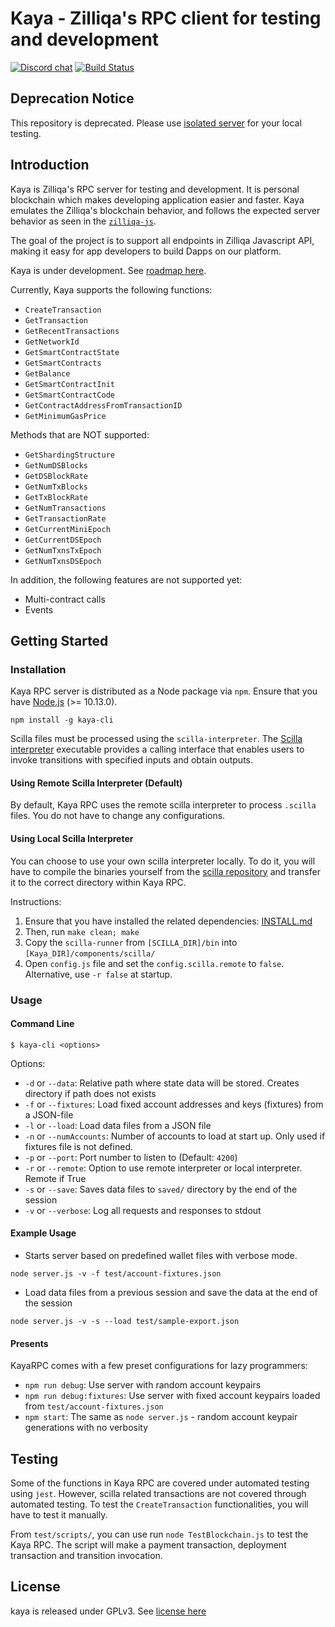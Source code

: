 # Kaya - Zilliqa's RPC client for testing and development
[![Discord chat](https://img.shields.io/discord/370992535725932544.svg)](https://discord.gg/mWp9HdR)
[![Build Status](https://travis-ci.com/Zilliqa/kaya.svg?branch=master)](https://travis-ci.com/Zilliqa/kaya)


## Deprecation Notice

This repository is deprecated. Please use [isolated server](https://github.com/Zilliqa/Zilliqa/blob/master/ISOLATED_SERVER_setup.md) for your local testing.

## Introduction

Kaya is Zilliqa's RPC server for testing and development. It is personal blockchain which makes developing application easier and faster. Kaya emulates the Zilliqa's blockchain behavior, and follows the expected server behavior as seen in the [`zilliqa-js`](https://github.com/Zilliqa/Zilliqa-JavaScript-Library).

The goal of the project is to support all endpoints in Zilliqa Javascript API, making it easy for app developers to build Dapps on our platform.

Kaya is under development. See [roadmap here](https://github.com/Zilliqa/kaya/blob/master/ROADMAP.md). 

Currently, Kaya supports the following functions:
* `CreateTransaction`
* `GetTransaction`
* `GetRecentTransactions`
* `GetNetworkId`
* `GetSmartContractState`
* `GetSmartContracts`
* `GetBalance`
* `GetSmartContractInit`
* `GetSmartContractCode`
* `GetContractAddressFromTransactionID`
* `GetMinimumGasPrice`

Methods that are NOT supported:
* `GetShardingStructure`
* `GetNumDSBlocks`
* `GetDSBlockRate`
* `GetNumTxBlocks`
* `GetTxBlockRate`
* `GetNumTransactions`
* `GetTransactionRate`
* `GetCurrentMiniEpoch`
* `GetCurrentDSEpoch`
* `GetNumTxnsTxEpoch`
* `GetNumTxnsDSEpoch`


In addition, the following features are not supported yet:
* Multi-contract calls
* Events

## Getting Started
### Installation

Kaya RPC server is distributed as a Node package via `npm`. Ensure that you have [Node.js](https://nodejs.org/en/) (>= 10.13.0).

```
npm install -g kaya-cli
```

Scilla files must be processed using the `scilla-interpreter`. The [Scilla interpreter](https://scilla.readthedocs.io/en/latest/interface.html) executable provides a calling interface that enables users to invoke transitions with specified inputs and obtain outputs. 

#### Using Remote Scilla Interpreter (Default)

By default, Kaya RPC uses the remote scilla interpreter to process `.scilla` files. You do not have to change any configurations.

#### Using Local Scilla Interpreter
You can choose to use your own scilla interpreter locally. To do it, you will have to compile the binaries yourself from the [scilla repository](https://github.com/Zilliqa/scilla) and transfer it to the correct directory within Kaya RPC. 

Instructions: 
1. Ensure that you have installed the related dependencies: [INSTALL.md](https://github.com/Zilliqa/scilla/blob/master/INSTALL.md)
2. Then, run `make clean; make`
3. Copy the `scilla-runner` from `[SCILLA_DIR]/bin` into `[Kaya_DIR]/components/scilla/`
4. Open `config.js` file and set the `config.scilla.remote` to `false`. Alternative, use `-r false` at startup.

### Usage

#### Command Line
```
$ kaya-cli <options>
```
Options:
* `-d` or `--data`: Relative path where state data will be stored. Creates directory if path does not exists
* `-f` or `--fixtures`: Load fixed account addresses and keys (fixtures) from a JSON-file
* `-l` or `--load`: Load data files from a JSON file
* `-n` or `--numAccounts`: Number of accounts to load at start up. Only used if fixtures file is not defined.
* `-p` or `--port`: Port number to listen to (Default: `4200`)
* `-r` or `--remote`: Option to use remote interpreter or local interpreter. Remote if True
* `-s` or `--save`: Saves data files to `saved/` directory by the end of the session
* `-v` or `--verbose`: Log all requests and responses to stdout

#### Example Usage
* Starts server based on predefined wallet files with verbose mode.
```
node server.js -v -f test/account-fixtures.json  
```
* Load data files from a previous session and save the data at the end of the session
```
node server.js -v -s --load test/sample-export.json
```

#### Presents

KayaRPC comes with a few preset configurations for lazy programmers:

* `npm run debug`: Use server with random account keypairs
* `npm run debug:fixtures`: Use server with fixed account keypairs loaded from `test/account-fixtures.json`
* `npm start`: The same as `node server.js` - random account keypair generations with no verbosity

## Testing

Some of the functions in Kaya RPC are covered under automated testing using `jest`. However, scilla related transactions are not covered through automated testing. To test the `CreateTransaction` functionalities, you will have to test it manually.

From `test/scripts/`, you can use run `node TestBlockchain.js` to test the Kaya RPC. The script will make a payment transaction, deployment transaction and transition invocation. 

## License

kaya is released under GPLv3. See [license here](https://github.com/Zilliqa/kaya/blob/master/LICENSE)

